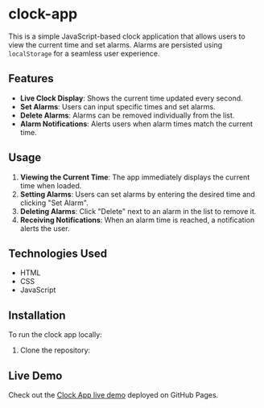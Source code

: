 # clock-app

This is a simple JavaScript-based clock application that allows users to view the current time and set alarms. Alarms are persisted using `localStorage` for a seamless user experience.

## Features

- **Live Clock Display**: Shows the current time updated every second.
- **Set Alarms**: Users can input specific times and set alarms.
- **Delete Alarms**: Alarms can be removed individually from the list.
- **Alarm Notifications**: Alerts users when alarm times match the current time.

## Usage

1. **Viewing the Current Time**: The app immediately displays the current time when loaded.
2. **Setting Alarms**: Users can set alarms by entering the desired time and clicking "Set Alarm".
3. **Deleting Alarms**: Click "Delete" next to an alarm in the list to remove it.
4. **Receiving Notifications**: When an alarm time is reached, a notification alerts the user.

## Technologies Used

- HTML
- CSS
- JavaScript

## Installation

To run the clock app locally:

1. Clone the repository:

## Live Demo

Check out the [Clock App live demo](https://heemaaa78.github.io/clock-app/) deployed on GitHub Pages.
